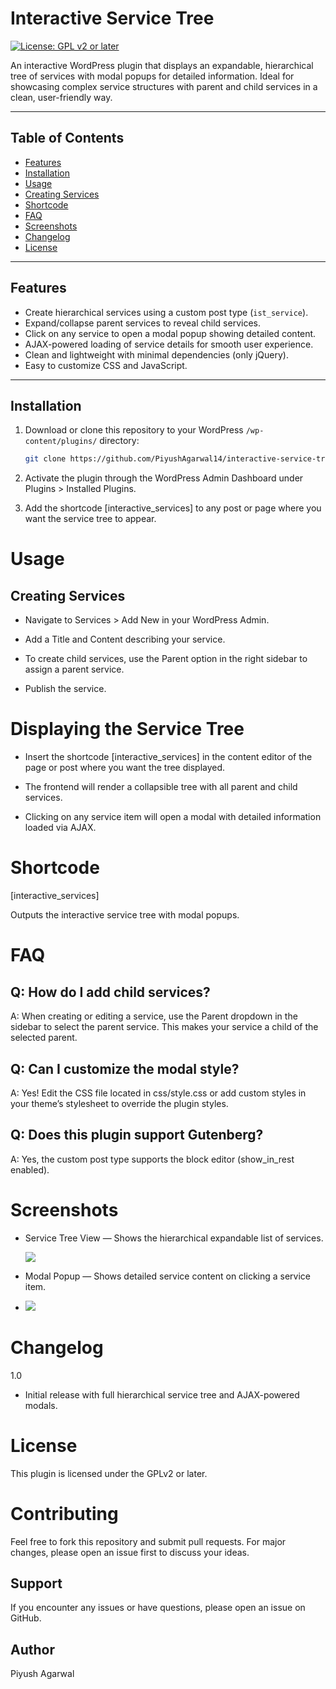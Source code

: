 # Interactive Service Tree

[![License: GPL v2 or later](https://img.shields.io/badge/License-GPLv2%2B-blue.svg)](https://www.gnu.org/licenses/gpl-2.0.html)

An interactive WordPress plugin that displays an expandable, hierarchical tree of services with modal popups for detailed information. Ideal for showcasing complex service structures with parent and child services in a clean, user-friendly way.

---

## Table of Contents

- [Features](#features)  
- [Installation](#installation)  
- [Usage](#usage)  
- [Creating Services](#creating-services)  
- [Shortcode](#shortcode)  
- [FAQ](#faq)  
- [Screenshots](#screenshots)  
- [Changelog](#changelog)  
- [License](#license)  

---

## Features

- Create hierarchical services using a custom post type (`ist_service`).  
- Expand/collapse parent services to reveal child services.  
- Click on any service to open a modal popup showing detailed content.  
- AJAX-powered loading of service details for smooth user experience.  
- Clean and lightweight with minimal dependencies (only jQuery).  
- Easy to customize CSS and JavaScript.  

---

## Installation

1. Download or clone this repository to your WordPress `/wp-content/plugins/` directory:  
   ```bash
   git clone https://github.com/PiyushAgarwal14/interactive-service-tree.git
   
2. Activate the plugin through the WordPress Admin Dashboard under Plugins > Installed Plugins.

3. Add the shortcode [interactive_services] to any post or page where you want the service tree to appear.

# Usage

## Creating Services
- Navigate to Services > Add New in your WordPress Admin.

- Add a Title and Content describing your service.

- To create child services, use the Parent option in the right sidebar to assign a parent service.

- Publish the service.

# Displaying the Service Tree
- Insert the shortcode [interactive_services] in the content editor of the page or post where you want the tree displayed.

- The frontend will render a collapsible tree with all parent and child services.

- Clicking on any service item will open a modal with detailed information loaded via AJAX.

# Shortcode
[interactive_services]

Outputs the interactive service tree with modal popups.

# FAQ
## Q: How do I add child services?
A: When creating or editing a service, use the Parent dropdown in the sidebar to select the parent service. This makes your service a child of the selected parent.

## Q: Can I customize the modal style?
A: Yes! Edit the CSS file located in css/style.css or add custom styles in your theme’s stylesheet to override the plugin styles.

## Q: Does this plugin support Gutenberg?
A: Yes, the custom post type supports the block editor (show_in_rest enabled).

# Screenshots
- Service Tree View — Shows the hierarchical expandable list of services.

  <img src="https://raw.githubusercontent.com/PiyushAgarwal14/interactive-service-tree/refs/heads/main/Screenshot1.png" />

- Modal Popup — Shows detailed service content on clicking a service item.
-  <img src="https://raw.githubusercontent.com/PiyushAgarwal14/interactive-service-tree/refs/heads/main/Screenshot2.png" />

# Changelog
1.0
- Initial release with full hierarchical service tree and AJAX-powered modals.

# License
This plugin is licensed under the GPLv2 or later.

# Contributing
Feel free to fork this repository and submit pull requests. For major changes, please open an issue first to discuss your ideas.

## Support
If you encounter any issues or have questions, please open an issue on GitHub.

## Author
Piyush Agarwal

